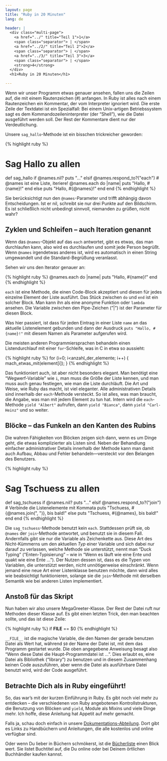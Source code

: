 ```yaml
---
layout: page
title: "Ruby in 20 Minuten"
lang: de

header: |
  <div class="multi-page">
    <a href="../" title="Teil 1">1</a>
    <span class="separator"> | </span>
    <a href="../2/" title="Teil 2">2</a>
    <span class="separator"> | </span>
    <a href="../3/" title="Teil 3">3</a>
    <span class="separator"> | </span>
    <strong>4</strong>
  </div>
  <h1>Ruby in 20 Minuten</h1>

---
```


Wenn wir unser Programm etwas genauer ansehen, fallen uns die Zeilen
auf, die mit einem Rautenzeichen (#) anfangen. In Ruby ist alles nach
einem Rautenzeichen ein Kommentar, der vom Interpreter ignoriert wird.
Die erste Zeile der Textdatei ist ein Spezialfall: Bei einem
Unix-artigen Betriebssystem sagt es dem Kommandozeileninterpreter (der
“Shell”), wie die Datei ausgeführt werden soll. Der Rest der Kommentare
dient nur der Verdeutlichung.

Unsere `sag_hallo`-Methode ist ein bisschen trickreicher geworden:

{% highlight ruby %}
# Sag Hallo zu allen
def sag_hallo
  if @names.nil?
    puts "..."
  elsif @names.respond_to?("each")
    # @names ist eine Liste, iteriere!
    @names.each do |name|
      puts "Hallo, #{name}!"
    end
  else
    puts "Hallo, #{@names}!"
  end
end
{% endhighlight %}

Sie berücksichtigt nun den `@names`-Parameter und trifft abhängig davon
Entscheidungen. Ist er nil, schreibt sie nur drei Punkte auf den
Bildschirm. Es ist schließlich nicht unbedingt sinnvoll, niemanden zu
grüßen, nicht wahr?

## Zyklen und Schleifen – auch Iteration genannt

Wenn das `@names`-Objekt auf das `each` antwortet, gibt es etwas, das
man durchlaufen kann, also wird es durchlaufen und somit jede Person
begrüßt. Wenn `@names` irgendetwas anderes ist, wird es automatisch in
einen String umgewandelt und die Standard-Begrüßung veranlasst.

Sehen wir uns den Iterator genauer an:

{% highlight ruby %}
@names.each do |name|
  puts "Hallo, #{name}!"
end
{% endhighlight %}

`each` ist eine Methode, die einen Code-Block akzeptiert und diesen für
jedes einzelne Element der Liste ausführt. Das Stück zwischen `do` und
`end` ist ein solcher Block. Man kann ihn als eine anonyme Funktion oder
`lambda` ansehen. Die Variable zwischen den Pipe-Zeichen (”\|”) ist der
Parameter für diesen Block.

Was hier passiert, ist dass für jeden Eintrag in einer Liste `name` an
das aktuelle Listenelement gebunden und dann der Ausdruck `puts "Hallo,
#{name}!"` mit diesem Namen als Parameter aufgerufen wird.

Die meisten anderen Programmiersprachen behandeln einen Listendurchlauf
mit einer `for`-Schleife, was in C in etwa so aussieht:

{% highlight ruby %}
for (i=0; i<anzahl_der_elemente; i++)
{
  mach_etwas_mit(element[i]);
}
{% endhighlight %}

Das funktioniert auch, ist aber nicht besonders elegant. Man benötigt
eine “Wegwerf-Variable” wie `i`, man muss die Größe der Liste kennen,
und man muss auch genau festlegen, wie man die Liste durchläuft. Die Art
und Weise, wie Ruby das macht, ist viel eleganter. Alle administrativen
Details sind innerhalb der `each`-Methode versteckt. So ist alles, was
man braucht, die Angabe, was man mit jedem Element zu tun hat. Intern
wird die `each`-Methode `yield "Albert"` aufrufen, dann `yield
"Bianca"`, dann `yield "Carl-Heinz"` und so weiter.

## Blöcke – das Funkeln an den Kanten des Rubins

Die wahren Fähigkeiten von Blöcken zeigen sich dann, wenn es um Dinge
geht, die etwas komplizierter als Listen sind. Neben der Behandlung
einfacher administrativer Details innerhalb der Methode kann man damit
auch Aufbau, Abbau und Fehler behandeln—versteckt vor den Belangen des
Benutzers.

{% highlight ruby %}
# Sag Tschuess zu allen
def sag_tschuess
  if @names.nil?
    puts "..."
  elsif @names.respond_to?("join")
    # Verbinde die Listenelemente mit Kommata
    puts "Tschuess, #{@names.join(", ")}, bis bald!"
  else
    puts "Tschuess, #{@names}, bis bald!"
  end
end
{% endhighlight %}

Die `sag_tschuess`-Methode benutzt kein `each`. Stattdessen prüft sie,
ob `@names` der `join`-Methode antwortet, und benutzt sie in diesem
Fall. Andernfalls gibt sie nur die Variable als Zeichenkette aus. Diese
Art des Nicht-Kümmerns um den aktuellen *Typ* einer Variable und sich
dabei nur darauf zu verlassen, welche Methode sie unterstützt, nennt man
“Duck Typing” (“Enten-Typisierung” – wie in “Wenn es läuft wie eine Ente
und quakt wie eine Ente …”). Der Nutzen dessen ist, dass es die Typen
von Variablen, die unterstützt werden, nicht unnötigerweise einschränkt.
Wenn jemand eine neue Art einer Listenklasse benutzen möchte, dann wird
alles wie beabsichtigt funktionieren, solange sie die `join`-Methode mit
derselben Semantik wie bei anderen Listen implementiert.

## Anstoß für das Skript

Nun haben wir also unsere MegaGreeter-Klasse. Der Rest der Datei ruft
nur Methoden dieser Klasse auf. Es gibt einen letzten Trick, den man
beachten sollte, und das ist diese Zeile:

{% highlight ruby %}
if __FILE__ == $0
{% endhighlight %}

`__FILE__` ist die magische Variable, die den Namen der gerade benutzen
Datei als Wert hat, während `$0` der Name der Datei ist, mit dem das
Programm gestartet wurde. Die oben angegebene Anweisung besagt also
“Wenn diese Datei die Haupt-Programmdatei ist …”. Dies erlaubt es, eine
Datei als Bibliothek (“library”) zu benutzen und in diesem Zusammenhang
keinen Code auszuführen, aber wenn die Datei als ausführbare Datei
benutzt wird, wird der Code ausgeführt.

## Betrachte Dich als in Ruby eingeführt!

So, das war’s mit der kurzen Einführung in Ruby. Es gibt noch viel mehr
zu entdecken – die verschiedenen von Ruby angebotenen
Kontrollstrukturen, die Benutzung von Blöcken und `yield`, Module als
Mixins und viele Dinge mehr. Ich hoffe, diese Anleitung hat Appetit auf
mehr gemacht.

Falls ja, schau doch einfach in unsere
[Dokumentations-Abteilung](/de/documentation/). Dort gibt es Links zu
Handbüchern und Anleitungen, die alle kostenlos und online verfügbar
sind.

Oder wenn Du lieber in Büchern schmökerst, ist die
[Bücherliste](/de/documentation/book-list/) einen Blick wert. Sie listet
Buchtitel auf, die Du online oder bei Deinem örtlichen Buchhändler
kaufen kannst.

